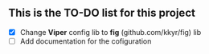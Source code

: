 ## This is the TO-DO list for this project

- [x] Change **Viper** config lib to **fig** (github.com/kkyr/fig) lib
- [ ] Add documentation for the cofiguration
